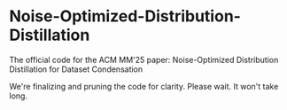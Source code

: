 # Noise-Optimized-Distribution-Distillation
The official code for the ACM MM'25 paper: Noise-Optimized Distribution Distillation for Dataset Condensation

We're finalizing and pruning the code for clarity. Please wait. It won't take long.

